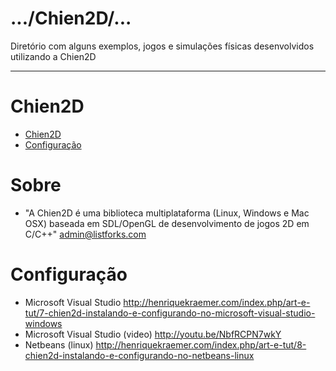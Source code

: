 .../Chien2D/...
===============
Diretório com alguns exemplos, jogos e simulações físicas desenvolvidos utilizando a Chien2D
____
# Chien2D
 
* [Chien2D](#about)
* [Configuração](#configuration) 

# <a name="about"></a>Sobre
* "A Chien2D é uma biblioteca multiplataforma (Linux, Windows e Mac OSX) baseada em SDL/OpenGL de desenvolvimento de jogos 2D em C/C++" <admin@listforks.com>


# <a name="configuration"></a>Configuração
* Microsoft Visual Studio <http://henriquekraemer.com/index.php/art-e-tut/7-chien2d-instalando-e-configurando-no-microsoft-visual-studio-windows>
* Microsoft Visual Studio (video) <http://youtu.be/NbfRCPN7wkY>
* Netbeans (linux) <http://henriquekraemer.com/index.php/art-e-tut/8-chien2d-instalando-e-configurando-no-netbeans-linux>
